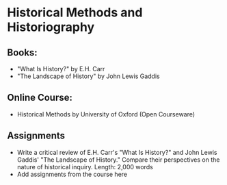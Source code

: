 # Historical Methods and Historiography

## Books:
- "What Is History?" by E.H. Carr
- "The Landscape of History" by John Lewis Gaddis

## Online Course:
- Historical Methods by University of Oxford (Open Courseware)

## Assignments
- Write a critical review of E.H. Carr's "What Is History?" and John Lewis Gaddis' "The Landscape of History." Compare their perspectives on the nature of historical inquiry. Length: 2,000 words
- Add assignments from the course here
